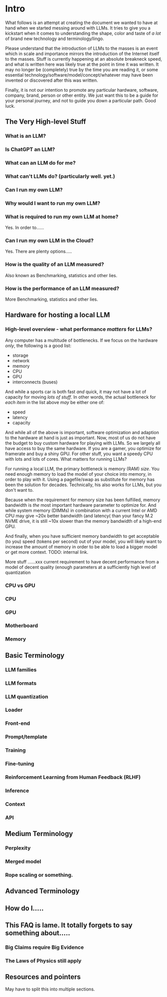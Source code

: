 # Intro
What follows is an attempt at creating the document we wanted to have at hand when we started messing around with LLMs. It tries to give you a kickstart when it comes to understanding the shape, color and taste of *a lot* of brand new technology and terminology/lingo.  

Please understand that the introduction of LLMs to the masses is an event which in scale and importance mirrors the introduction of the Internet itself to the masses. Stuff is currently happening at an absolute breakneck speed, and what is written here was likely true at the point in time it was written. It may no longer be (completely) true by the time you are reading it, or some essential technology/software/model/concept/whatever may have been invented or discovered after this was written.

Finally, it is not our intention to promote any particular hardware, software, company, brand, person or other entity. We just want this to be a guide for your personal journey, and not to guide you down a particular path. Good luck.

## The Very High-level Stuff

### What is an LLM?

### Is ChatGPT an LLM?

### What can an LLM do for me?

### What can't LLMs do? (particularly well. yet.)

### Can I run my own LLM?

### Why would I want to run my own LLM?

### What is required to run my own LLM at home?
Yes. In order to......

### Can I run my own LLM in the Cloud?
Yes. There are plenty options.....

### How is the quality of an LLM measured?
Also known as Benchmarking, statistics and other lies.

### How is the performance of an LLM measured?
More Benchmarking, statistics and other lies.


## Hardware for hosting a local LLM

### High-level overview - what performance *matters* for LLMs?

Any computer has a multitude of bottlenecks. If we focus on the hardware *only*, the following is a good list:
* storage
* network
* memory
* CPU
* GPU
* interconnects (buses)

And while a sports car is both fast *and* quick, it may not have a lot of capacity for moving *lots of stuff*. In other words, the actual bottleneck for *each item* in the list above *may* be either one of:
* speed
* latency
* capacity

And while all of the above is important, software optimization and adaption to the hardware at hand is just as important. Now, most of us do not have the budget to buy custom hardware for playing with LLMs. So we largely all have access to buy the same hardware. If you are a gamer, you optimize for framerate and buy a shiny GPU. For other stuff, you want a speedy CPU with lots and lots of cores. What matters for running LLMs?    

For running a local LLM, the primary bottleneck is memory (RAM) *size*. You need enough memory to load the model of your choice into memory, in order to play with it. Using a pagefile/swap as substitute for memory has been the solution for decades. Technically, his also works for LLMs, but you don't want to. 

Because when the requirement for memory size has been fulfilled, memory bandwidth is *the* most important hardware parameter to optimize for. And while system memory (DIMMs) in combination with a current Intel or AMD CPU may give ~20x better bandwidth (and latency( than your fancy M.2 NVME drive, it is still ~10x slower than the memory bandwidth of a high-end GPU.

And finally, when you have sufficient memory bandwidth to get acceptable (to you) speed (tokens per second) out of your model, you will likely want to increase the amount of memory in order to be able to load a bigger model or get more context. TODO: internal link.

More stuff ......xxx current requirement to have decent performance from a model of decent quality (enough parameters at a sufficiently high level of quantization

### CPU vs GPU

### CPU

### GPU

### Motherboard

### Memory



## Basic Terminology

### LLM families

### LLM formats

### LLM quantization

### Loader

### Front-end

### Prompt/template

### Training

### Fine-tuning

### Reinforcement Learning from Human Feedback (RLHF)

### Inference

### Context

### API


## Medium Terminology

### Perplexity

### Merged model

### Rope scaling or something.


## Advanced Terminology

## How do I.....

## This FAQ is lame. It totally forgets to say something about.....

### Big Claims require Big Evidence

### The Laws of Physics still apply

## Resources and pointers
May have to split this into multiple sections.








